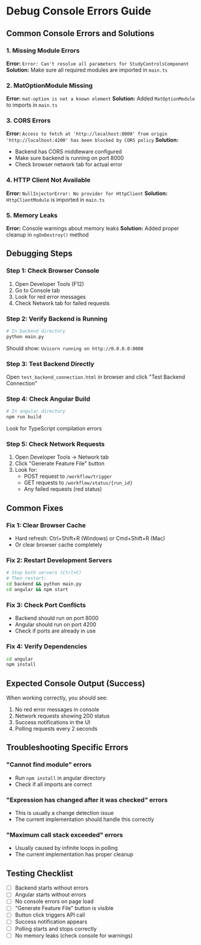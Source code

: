 # Debug Console Errors Guide

## Common Console Errors and Solutions

### 1. **Missing Module Errors**
**Error:** `Error: Can't resolve all parameters for StudyControlsComponent`
**Solution:** Make sure all required modules are imported in `main.ts`

### 2. **MatOptionModule Missing**
**Error:** `mat-option is not a known element`
**Solution:** Added `MatOptionModule` to imports in `main.ts`

### 3. **CORS Errors**
**Error:** `Access to fetch at 'http://localhost:8000' from origin 'http://localhost:4200' has been blocked by CORS policy`
**Solution:** 
- Backend has CORS middleware configured
- Make sure backend is running on port 8000
- Check browser network tab for actual error

### 4. **HTTP Client Not Available**
**Error:** `NullInjectorError: No provider for HttpClient`
**Solution:** `HttpClientModule` is imported in `main.ts`

### 5. **Memory Leaks**
**Error:** Console warnings about memory leaks
**Solution:** Added proper cleanup in `ngOnDestroy()` method

## Debugging Steps

### Step 1: Check Browser Console
1. Open Developer Tools (F12)
2. Go to Console tab
3. Look for red error messages
4. Check Network tab for failed requests

### Step 2: Verify Backend is Running
```bash
# In backend directory
python main.py
```
Should show: `Uvicorn running on http://0.0.0.0:8000`

### Step 3: Test Backend Directly
Open `test_backend_connection.html` in browser and click "Test Backend Connection"

### Step 4: Check Angular Build
```bash
# In angular directory
npm run build
```
Look for TypeScript compilation errors

### Step 5: Check Network Requests
1. Open Developer Tools → Network tab
2. Click "Generate Feature File" button
3. Look for:
   - POST request to `/workflow/trigger`
   - GET requests to `/workflow/status/{run_id}`
   - Any failed requests (red status)

## Common Fixes

### Fix 1: Clear Browser Cache
- Hard refresh: Ctrl+Shift+R (Windows) or Cmd+Shift+R (Mac)
- Or clear browser cache completely

### Fix 2: Restart Development Servers
```bash
# Stop both servers (Ctrl+C)
# Then restart:
cd backend && python main.py
cd angular && npm start
```

### Fix 3: Check Port Conflicts
- Backend should run on port 8000
- Angular should run on port 4200
- Check if ports are already in use

### Fix 4: Verify Dependencies
```bash
cd angular
npm install
```

## Expected Console Output (Success)

When working correctly, you should see:
1. No red error messages in console
2. Network requests showing 200 status
3. Success notifications in the UI
4. Polling requests every 2 seconds

## Troubleshooting Specific Errors

### "Cannot find module" errors
- Run `npm install` in angular directory
- Check if all imports are correct

### "Expression has changed after it was checked" errors
- This is usually a change detection issue
- The current implementation should handle this correctly

### "Maximum call stack exceeded" errors
- Usually caused by infinite loops in polling
- The current implementation has proper cleanup

## Testing Checklist

- [ ] Backend starts without errors
- [ ] Angular starts without errors
- [ ] No console errors on page load
- [ ] "Generate Feature File" button is visible
- [ ] Button click triggers API call
- [ ] Success notification appears
- [ ] Polling starts and stops correctly
- [ ] No memory leaks (check console for warnings)
